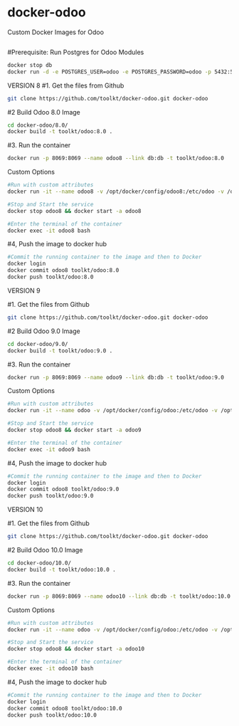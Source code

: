 # docker-odoo
Custom Docker Images for Odoo

```sh

```

#Prerequisite: Run Postgres for Odoo Modules
```sh
docker stop db
docker run -d -e POSTGRES_USER=odoo -e POSTGRES_PASSWORD=odoo -p 5432:5432 --name db postgres:9.5
```

VERSION 8
#1. Get the files from Github
```sh
git clone https://github.com/toolkt/docker-odoo.git docker-odoo
```

#2 Build Odoo 8.0 Image
```sh
cd docker-odoo/8.0/
docker build -t toolkt/odoo:8.0 .
```

#3. Run the container
```sh
docker run -p 8069:8069 --name odoo8 --link db:db -t toolkt/odoo:8.0
```

Custom Options

```sh
#Run with custom attributes
docker run -it --name odoo8 -v /opt/docker/config/odoo8:/etc/odoo -v /opt/odoo/addons/8.0/:/mnt/extra-addons -p 8069:8069 --link db8:db toolkt/odoo:8.0 --  -u dmpi_base -d dmpi_test

#Stop and Start the service
docker stop odoo8 && docker start -a odoo8

#Enter the terminal of the container
docker exec -it odoo8 bash
```

#4, Push the image to docker hub
```sh
#Commit the running container to the image and then to Docker
docker login
docker commit odoo8 toolkt/odoo:8.0
docker push toolkt/odoo:8.0

```

VERSION 9

#1. Get the files from Github
```sh
git clone https://github.com/toolkt/docker-odoo.git docker-odoo
```

#2 Build Odoo 9.0 Image
```sh
cd docker-odoo/9.0/
docker build -t toolkt/odoo:9.0 .
```

#3. Run the container
```sh
docker run -p 8069:8069 --name odoo9 --link db:db -t toolkt/odoo:9.0
```

Custom Options

```sh
#Run with custom attributes
docker run -it --name odoo -v /opt/docker/config/odoo:/etc/odoo -v /opt/odoo/addons/9.0/:/mnt/extra-addons -p 8069:8069 --link db:db toolkt/odoo:9.0 --  -u module_name -d database_name

#Stop and Start the service
docker stop odoo8 && docker start -a odoo9

#Enter the terminal of the container
docker exec -it odoo9 bash
```

#4, Push the image to docker hub
```sh
#Commit the running container to the image and then to Docker
docker login
docker commit odoo8 toolkt/odoo:9.0
docker push toolkt/odoo:9.0

```



VERSION 10

#1. Get the files from Github
```sh
git clone https://github.com/toolkt/docker-odoo.git docker-odoo
```

#2 Build Odoo 10.0 Image
```sh
cd docker-odoo/10.0/
docker build -t toolkt/odoo:10.0 .
```

#3. Run the container
```sh
docker run -p 8069:8069 --name odoo10 --link db:db -t toolkt/odoo:10.0
```

Custom Options

```sh
#Run with custom attributes
docker run -it --name odoo -v /opt/docker/config/odoo:/etc/odoo -v /opt/odoo/addons/10.0/:/mnt/extra-addons -p 8069:8069 --link db:db toolkt/odoo:10.0 --  -u module_name -d database_name

#Stop and Start the service
docker stop odoo8 && docker start -a odoo10

#Enter the terminal of the container
docker exec -it odoo10 bash
```

#4, Push the image to docker hub
```sh
#Commit the running container to the image and then to Docker
docker login
docker commit odoo8 toolkt/odoo:10.0
docker push toolkt/odoo:10.0

```

